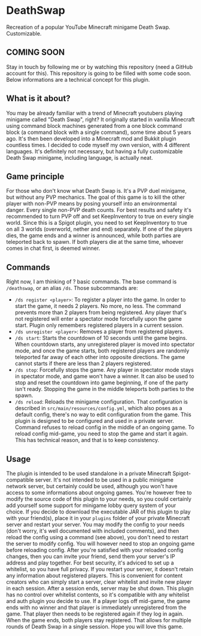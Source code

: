 # DeathSwap
Recreation of a popular YouTube Minecraft minigame Death Swap. Customizable.

## COMING SOON
Stay in touch by following me or by watching this repository (need a GitHub account for this). This repository is going to be filled with some code soon. Below informations are a technical concept for this plugin.

## What is it about?
You may be already familiar with a trend of Minecraft youtubers playing minigame called "Death Swap", right? It originally started in vanilla Minecraft using command block machines generated from a one block command block (a command block with a single command), some time about 5 years ago. It's then been developed into a Minecraft mod and Bukkit plugin countless times. I decided to code myself my own version, with 4 different languages. It's definitely not necessary, but having a fully customizable Death Swap minigame, including language, is actually neat.

## Game principle
For those who don't know what Death Swap is. It's a PVP duel minigame, but without any PVP mechanics. The goal of this game is to kill the other player with non-PVP means by posing yourself into an environmental danger. Every single non-PVP death counts. For best results and safety it's recommended to turn PVP off and set KeepInventory to true on every single world. Since this is a Spigot plugin, you need to set KeepInventory to true on all 3 worlds (overworld, nether and end) separately. If one of the players dies, the game ends and a winner is announced, while both parties are teleported back to spawn. If both players die at the same time, whoever comes in chat first, is deemed winner.

## Commands
Right now, I am thinking of ? basic commands. The base command is `/deathswap`, or an alias `/ds`. Those subcommands are:
- `/ds register <player>`: To register a player into the game. In order to start the game, it needs 2 players. No more, no less. The command prevents more than 2 players from being registered. Any player that's not registered will enter a spectator mode forcefully upon the game start. Plugin only remembers registered players in a current session.
- `/ds unregister <player>`: Removes a player from registered players.
- `/ds start`: Starts the countdown of 10 seconds until the game begins. When countdown starts, any unregistered player is moved into spectator mode, and once the game starts, both registered players are randomly teleported far away of each other into opposite directions. The game cannot starts if there are less than 2 players registered.
- `/ds stop`: Forcefully stops the game. Any player in spectator mode stays in spectator mode, and game won't have a winner. It can also be used to stop and reset the countdown into game beginning, if one of the party isn't ready. Stopping the game in the middle teleports both parties to the spawn.
- `/ds reload`: Reloads the minigame configuration. That configuration is described in `src/main/resources/config.yml`, which also poses as a default config, there's no way to edit configuration from the game. This plugin is designed to be configured and used in a private server. Command refuses to reload config in the middle of an ongoing game. To reload config mid-game, you need to stop the game and start it again. This has technical reason, and that is to keep consistency.

## Usage
The plugin is intended to be used standalone in a private Minecraft Spigot-compatible server. It's not intended to be used in a public minigame network server, but certainly could be used, although you won't have access to some informations about ongoing games. You're however free to modify the source code of this plugin to your needs, so you could certainly add yourself some support for minigame lobby query system of your choice. If you decide to download the executable JAR of this plugin to play with your friend(s), place it in your `plugins` folder of your private Minecraft server and restart your server. You may modify the config to your needs (don't worry, it's well documented with included comments), and then reload the config using a command (see above), you don't need to restart the server to modify config. You will however need to stop an ongoing game before reloading config. After you're satisfied with your reloaded config changes, then you can invite your friend, send them your server's IP address and play together. For best security, it's adviced to set up a whitelist, so you have full privacy. If you restart your server, it doesn't retain any information about registered players. This is convenient for content creators who can simply start a server, clear whitelist and invite new player in each session. After a session ends, server may be shut down. This plugin has no control over whitelist contents, so it's compatible with any whitelist and auth plugin you decide to use. If a player logs off mid-game, the game ends with no winner and that player is immediately unregistered from the game. That player then needs to be registered again if they log in again. When the game ends, both players stay registered. That allows for multiple rounds of Death Swap in a single session. Hope you will love this game.
